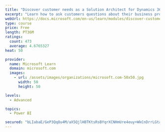 ```yaml
---
title: "Discover customer needs as a Solution Architect for Dynamics 365 and Power Platform"
excerpt: "Learn how to ask customers questions about their business processes and feature requirements to create a viable solution."
webUrl: https://docs.microsoft.com/en-us/learn/modules/discover-customer-needs/
type: course
price: Free
length: PT36M
ratings:
  count: 473
  average: 4.6765327
heat: 50

provider:
  name: Microsoft Learn
  domain: microsoft.com
  images:
    - url: /assets/images/organizations/microsoft.com-50x50.jpg
      width: 50
      height: 50

levels:
  - Advanced

topics:
  - Power BI

secured: "bLIabaE/GeP3Qq8u4M/aX5QjlHBTKtsRsBYqrXCNHmUre4euy+WkCnDrrLGtaLLoFRFqgLnc/hsiUBKsZ/q7Gfp5vd8goesKWTE/edzUgpibhAWwTQp8UYsY6577UgYf9cMH9mqKSQDih/szJ+wYm3GjcYp+G2mMOyDeceo9Prj+JhiFf7RfdEcZK36X1ba/AwA1mZr2+YnIuiBsOWFCHRxrWsyDvRUZCT7A1Qgi/2Dx6cP31dmNgwiYS/oZzLTrXTjdTwo/NB/BlpWv+fawT5dGMs/mnr/r6NUEb4P0KUXg7afuDgKgEZhkUbdwsv34SA8tD453sQC9lca6gWWynqQ9OXBJhi1LUcsLqy4SOV0kMV2FcV9dxNOmDVqLE1o5Nk++VHeoV9Jv3PYNqoHonkG2+oUPt5wxbM08oqZ9Ueo=;MPqas5IgMGOLv+tXqb1Ung=="
---
```


